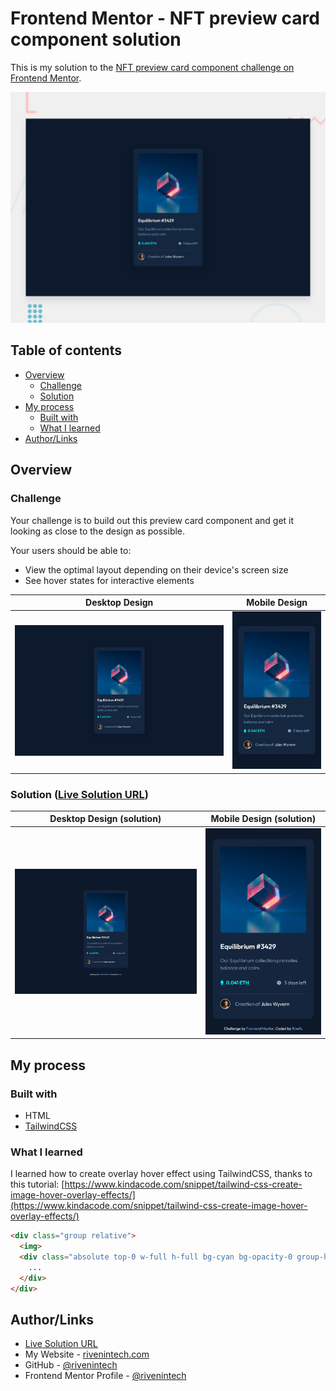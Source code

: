 # Frontend Mentor - NFT preview card component solution

This is my solution to the [NFT preview card component challenge on Frontend Mentor](https://www.frontendmentor.io/challenges/nft-preview-card-component-SbdUL_w0U).

![Design preview for the NFT preview card component](./assets/design/preview.jpg)

## Table of contents

- [Overview](#overview)
  - [Challenge](#challenge)
  - [Solution](#solution-live-solution-url)
- [My process](#my-process)
  - [Built with](#built-with)
  - [What I learned](#what-i-learned)
- [Author/Links](#authorlinks)

## Overview

### Challenge

Your challenge is to build out this preview card component and get it looking as close to the design as possible.

Your users should be able to:

- View the optimal layout depending on their device's screen size
- See hover states for interactive elements

| Desktop Design | Mobile Design |
| --- | --- |
| ![desktop design](./assets/design/desktop-design.jpg) | ![mobile design](./assets/design/mobile-design.jpg) |

### Solution ([Live Solution URL](https://rivenintech.github.io/frontend-mentor-solutions/nft-preview-card-component/))

| Desktop Design (solution) | Mobile Design (solution) |
| --- | --- |
| ![desktop design](./assets/design/desktop-solution.png) | ![mobile design](./assets/design/mobile-solution.png) |

## My process

### Built with

- HTML
- [TailwindCSS](https://tailwindcss.com/)

### What I learned

I learned how to create overlay hover effect using TailwindCSS, thanks to this tutorial: [https://www.kindacode.com/snippet/tailwind-css-create-image-hover-overlay-effects/](https://www.kindacode.com/snippet/tailwind-css-create-image-hover-overlay-effects/)

```html
<div class="group relative">
  <img>
  <div class="absolute top-0 w-full h-full bg-cyan bg-opacity-0 group-hover:bg-opacity-50 duration-300">
    ...
  </div>
</div>
```

## Author/Links

- [Live Solution URL](https://rivenintech.github.io/frontend-mentor-solutions/nft-preview-card-component/)
- My Website - [rivenintech.com](https://rivenintech.com)
- GitHub - [@rivenintech](https://github.com/rivenintech)
- Frontend Mentor Profile - [@rivenintech](https://www.frontendmentor.io/profile/rivenintech)
